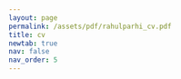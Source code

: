 ```yaml
---
layout: page
permalink: /assets/pdf/rahulparhi_cv.pdf
title: cv
newtab: true
nav: false
nav_order: 5
---
```

